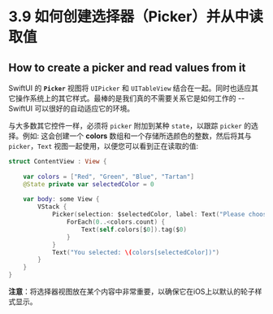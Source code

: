 # 3.9 如何创建选择器（Picker）并从中读取值

## How to create a picker and read values from it

SwiftUI 的 **`Picker`** 视图将 `UIPicker` 和 `UITableView` 结合在一起。同时也适应其它操作系统上的其它样式。最棒的是我们真的不需要关系它是如何工作的 -- SwiftUI 可以很好的自动适应它的环境。

与大多数其它控件一样，必须将 `picker` 附加到某种 `state`，以跟踪 `picker` 的选择。例如: 这会创建一个 **colors** 数组和一个存储所选颜色的整数，然后将其与 `picker`，`Text` 视图一起使用，以便您可以看到正在读取的值:

```swift
struct ContentView : View {
    
    var colors = ["Red", "Green", "Blue", "Tartan"]
    @State private var selectedColor = 0
    
    var body: some View {
        VStack {
            Picker(selection: $selectedColor, label: Text("Please choose a color:")) {
                ForEach(0..<colors.count) {
                    Text(self.colors[$0]).tag($0)
                }
            }
            Text("You selected: \(colors[selectedColor])")
        }
    }
}
```

**注意**：将选择器视图放在某个内容中非常重要，以确保它在iOS上以默认的轮子样式显示。

